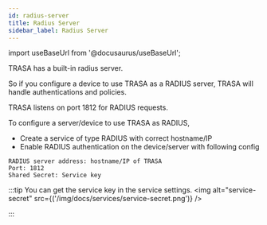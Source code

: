 ```yaml
---
id: radius-server
title: Radius Server
sidebar_label: Radius Server
---
```


import useBaseUrl from '@docusaurus/useBaseUrl';


TRASA has a built-in radius server.

So if you configure a device to use TRASA as a RADIUS server, TRASA will handle authentications and policies. 

TRASA listens on port 1812 for RADIUS requests. 

To configure a server/device to use TRASA as RADIUS, 
* Create a service of type RADIUS with correct hostname/IP
* Enable RADIUS authentication on the device/server with following config
```
RADIUS server address: hostname/IP of TRASA
Port: 1812
Shared Secret: Service key
```

:::tip
You can get the service key in the service settings.
<img  alt="service-secret" src={('/img/docs/services/service-secret.png')} />

:::

